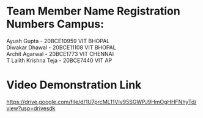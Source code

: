 # Team Member Name Registration Numbers Campus:
  Ayush Gupta - 20BCE10959 VIT BHOPAL<br />
  Diwakar Dhawal - 20BCE11108 VIT BHOPAL<br />
  Archit Agarwal - 20BCE1773  VIT CHENNAI<br />
  T Lalith Krishna Teja - 20BCE7440 VIT AP <br />
  
# Video Demonstration Link
https://drive.google.com/file/d/1U7prcML11VIv95SGWPJ9HmOgHHFNhyTd/view?usp=drivesdk
